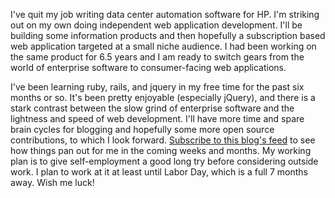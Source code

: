 I've quit my job writing data center automation software for HP. I'm striking out on my own doing independent web application development. I'll be building some information products and then hopefully a subscription based web application targeted at a small niche audience. I had been working on the same product for 6.5 years and I am ready to switch gears from the world of enterprise software to consumer-facing web applications.

I've been learning ruby, rails, and jquery in my free time for the past six months or so. It's been pretty enjoyable (especially jQuery), and there is a stark contrast between the slow grind of enterprise software and the lightness and speed of web development. I'll have more time and spare brain cycles for blogging and hopefully some more open source contributions, to which I look forward. [Subscribe to this blog's feed](/problog/feed/) to see how things pan out for me in the coming weeks and months. My working plan is to give self-employment a good long try before considering outside work. I plan to work at it at least until Labor Day, which is a full 7 months away. Wish me luck!